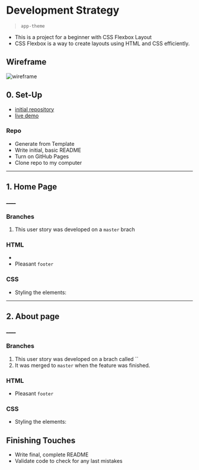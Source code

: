 # Development Strategy

> `app-theme`

- This is a  project for a beginner with CSS Flexbox Layout
- CSS Flexbox is a way to create layouts using HTML and CSS efficiently.

## Wireframe

<!-- include a wireframe for your project in this repository, and display it here -->
<!-- wireframe.cc is a good site for getting started with wireframes -->
![wireframe]()

## 0. Set-Up

- [initial repository](https://github.com/KrystynaMil/app-theme)
- [live demo](https://krystynamil.github.io/app-theme/)

### Repo

- Generate from Template
- Write initial, basic README
- Turn on GitHub Pages
- Clone repo to my computer

---

## 1. Home Page

[____]()

### Branches

1. This user story was developed on a `master` brach

### HTML

-
- Pleasant `footer`

### CSS

- Styling the elements:

---

## 2. About page

[____]()

### Branches

1. This user story was developed on a brach called ``
1. It was merged to `master` when the feature was finished.

### HTML

- Pleasant `footer`

### CSS

- Styling the elements:

## Finishing Touches

- Write final, complete README
- Validate code to check for any last mistakes

